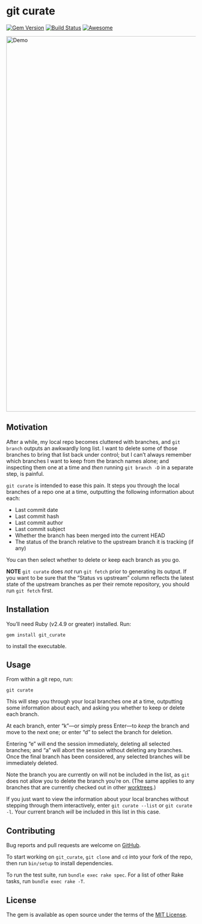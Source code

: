 # git curate

[![Gem Version][GV img]][Gem Version]
[![Build Status][BS img]][Build Status]
[![Awesome][AR img]][Awesome Ruby]

<img src="https://raw.githubusercontent.com/matt-harvey/git_curate/master/assets/demo.gif" width="1000" alt="Demo" />

## Motivation

After a while, my local repo becomes cluttered with branches, and `git branch` outputs an awkwardly
long list. I want to delete some of those branches to bring that list back under control; but I
can&#8217;t always remember which branches I want to keep from the branch names alone; and inspecting them
one at a time and _then_ running `git branch -D` in a separate step, is painful.

`git curate` is intended to ease this pain. It steps you through the local branches of a repo one at
a time, outputting the following information about each:

* Last commit date
* Last commit hash
* Last commit author
* Last commit subject
* Whether the branch has been merged into the current HEAD
* The status of the branch relative to the upstream branch it is tracking (if any)

You can then select whether to delete or keep each branch as you go.

**NOTE** `git curate` does _not_ run `git fetch` prior to generating its output. If you want to
be sure that the &ldquo;Status vs upstream&rdquo; column reflects the latest state of the upstream branches
as per their remote repository, you should run `git fetch` first.

## Installation

You&#8217;ll need Ruby (v2.4.9 or greater) installed. Run:

```
gem install git_curate
```

to install the executable.

## Usage

From within a git repo, run:

```
git curate
```

This will step you through your local branches one at a time, outputting some information about
each, and asking you whether to keep or delete each branch.

At each branch, enter &ldquo;k&rdquo;&mdash;or simply press Enter&mdash;to _keep_ the branch and move to the next one;
or enter &ldquo;d&rdquo; to select the branch for deletion.

Entering &ldquo;e&rdquo; will end the session immediately, deleting all selected branches; and &ldquo;a&rdquo; will
abort the session without deleting any branches. Once the final branch has been considered,
any selected branches will be immediately deleted.

Note the branch you are currently on will not be included in the list, as `git` does not allow you to delete
the branch you&#8217;re on. (The same applies to any branches that are currently checked out in other
[worktrees](https://git-scm.com/docs/git-worktree).)

If you just want to view the information about your local branches without stepping through
them interactively, enter `git curate --list` or `git curate -l`. Your current branch _will_
be included in this list in this case.

## Contributing

Bug reports and pull requests are welcome on [GitHub](https://github.com/matt-harvey/git_curate).

To start working on `git_curate`, `git clone` and `cd` into your fork of the repo, then run `bin/setup` to
install dependencies.

To run the test suite, run `bundle exec rake spec`. For a list of other Rake tasks, run `bundle exec rake -T`.

## License

The gem is available as open source under the terms of the [MIT License](http://opensource.org/licenses/MIT).

[Gem Version]: https://rubygems.org/gems/git_curate
[Build Status]: https://github.com/matt-harvey/git_curate/actions/workflows/tests.yml
[Awesome Ruby]: https://awesome-ruby.com/#-git-tools

[GV img]: https://img.shields.io/gem/v/git_curate.svg
[BS img]: https://github.com/matt-harvey/git_curate/actions/workflows/tests.yml/badge.svg
[AR img]: https://cdn.rawgit.com/sindresorhus/awesome/d7305f38d29fed78fa85652e3a63e154dd8e8829/media/badge.svg
